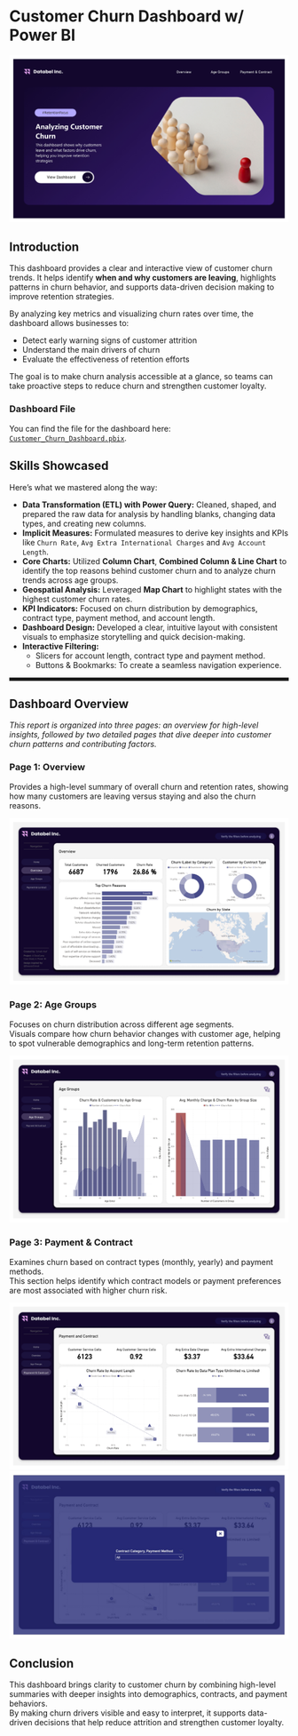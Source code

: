 # Customer Churn Dashboard w/ Power BI

![Home Page](/images/Home_Page.jpg)

## Introduction

This dashboard provides a clear and interactive view of customer churn trends. It helps identify **when and why customers are leaving**, highlights patterns in churn behavior, and supports data-driven decision making to improve retention strategies.

By analyzing key metrics and visualizing churn rates over time, the dashboard allows businesses to:

- Detect early warning signs of customer attrition
- Understand the main drivers of churn
- Evaluate the effectiveness of retention efforts

The goal is to make churn analysis accessible at a glance, so teams can take proactive steps to reduce churn and strengthen customer loyalty.

### Dashboard File
You can find the file for the dashboard here: [`Customer_Churn_Dashboard.pbix`](/Customer_Churn_Dashboard.pbix).

## Skills Showcased
Here’s what we mastered along the way:
- **Data Transformation (ETL) with Power Query:** Cleaned, shaped, and prepared the raw data for analysis by handling blanks, changing data types, and creating new columns.
- **Implicit Measures:** Formulated measures to derive key insights and KPIs like `Churn Rate`, `Avg Extra International Charges` and `Avg Account Length`.
- **Core Charts:** Utilized **Column Chart**, **Combined Column & Line Chart** to identify the top reasons behind customer churn and to analyze churn trends across age groups.
- **Geospatial Analysis:** Leveraged **Map Chart** to highlight states with the highest customer churn rates.
- **KPI Indicators:** Focused on churn distribution by demographics, contract type, payment method, and account length.  
- **Dashboard Design:** Developed a clear, intuitive layout with consistent visuals to emphasize storytelling and quick decision-making.  
- **Interactive Filtering:**  
  - Slicers for account length, contract type and payment method.
  - Buttons & Bookmarks: To create a seamless navigation experience.

<hr style="height:3px; border:none; border-top:3px solid;" />

## Dashboard Overview

*This report is organized into three pages: an overview for high-level insights, followed by two detailed pages that dive deeper into customer churn patterns and contributing factors.*

### Page 1: Overview
  Provides a high-level summary of overall churn and retention rates, showing how many customers are leaving versus staying and also the churn reasons.

![Overview Page](/images/Overview_Page.jpg)

### Page 2: Age Groups
  Focuses on churn distribution across different age segments.  
  Visuals compare how churn behavior changes with customer age, helping to spot vulnerable demographics and long-term retention patterns.  

![Age Groups Page](/images/Age_Groups_Page.jpg)

### Page 3: Payment & Contract 
  Examines churn based on contract types (monthly, yearly) and payment methods.  
  This section helps identify which contract models or payment preferences are most associated with higher churn risk.  

![Payment & Contract Page](/images/Payment_&_Contract_Page.jpg)
![Payment & Contract Page Filter](/images/Payment_&_Contract_Page_Filter.jpg)



## Conclusion  

This dashboard brings clarity to customer churn by combining high-level summaries with deeper insights into demographics, contracts, and payment behaviors.  
By making churn drivers visible and easy to interpret, it supports data-driven decisions that help reduce attrition and strengthen customer loyalty.  
